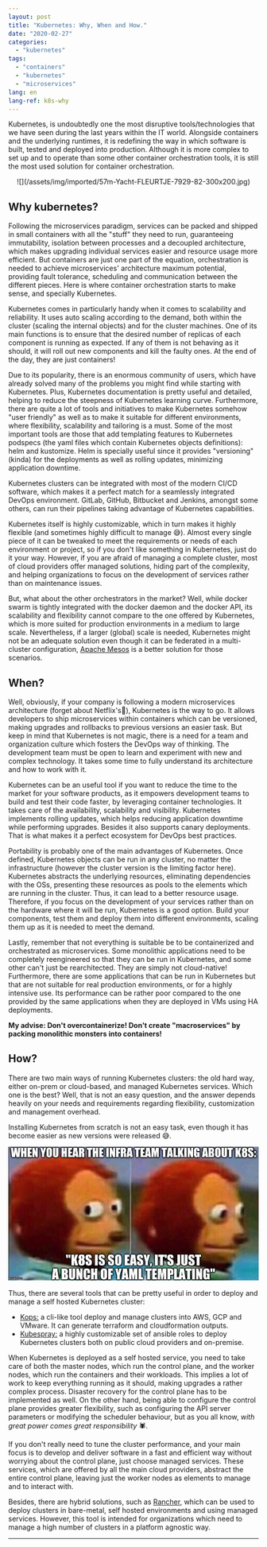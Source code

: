 ```yaml
---
layout: post
title: "Kubernetes: Why, When and How."
date: "2020-02-27"
categories: 
  - "kubernetes"
tags: 
  - "containers"
  - "kubernetes"
  - "microservices"
lang: en
lang-ref: k8s-why
---
```


Kubernetes, is undoubtedly one the most disruptive tools/technologies that we have seen during the last years within the IT world. Alongside containers and the underlying runtimes, it is redefining the way in which software is built, tested and deployed into production. Although it is more complex to set up and to operate than some other container orchestration tools, it is still the most used solution for container orchestration.

<p align="center">
![](/assets/img/imported/57m-Yacht-FLEURTJE-7929-82-300x200.jpg)
</p>

## Why kubernetes?

Following the microservices paradigm, services can be packed and shipped in small containers with all the "stuff" they need to run, guaranteeing immutability, isolation between processes and a decoupled architecture, which makes upgrading individual services easier and resource usage more efficient. But containers are just one part of the equation, orchestration is needed to achieve microservices' architecture maximum potential, providing fault tolerance, scheduling and communication between the different pieces. Here is where container orchestration starts to make sense, and specially Kubernetes.

Kubernetes comes in particularly handy when it comes to scalability and reliability. It uses auto scaling according to the demand, both within the cluster (scaling the internal objects) and for the cluster machines. One of its main functions is to ensure that the desired number of replicas of each component is running as expected. If any of them is not behaving as it should, it will roll out new components and kill the faulty ones. At the end of the day, they are just containers!

Due to its popularity, there is an enormous community of users, which have already solved many of the problems you might find while starting with Kubernetes. Plus, Kubernetes documentation is pretty useful and detailed, helping to reduce the steepness of Kubernetes learning curve. Furthermore, there are quite a lot of tools and initiatives to make Kubernetes somehow "user friendly" as well as to make it suitable for different environments, where flexibility, scalability and tailoring is a must. Some of the most important tools are those that add templating features to Kubernetes podspecs (the yaml files which contain Kubernetes objects definitions): helm and kustomize. Helm is specially useful since it provides "versioning" (kinda) for the deployments as well as rolling updates, minimizing application downtime.

Kubernetes clusters can be integrated with most of the modern CI/CD software, which makes it a perfect match for a seamlessly integrated DevOps environment. GitLab, GitHub, Bitbucket and Jenkins, amongst some others, can run their pipelines taking advantage of Kubernetes capabilities.

Kubernetes itself is highly customizable, which in turn makes it highly flexible (and sometimes highly difficult to manage 😅). Almost every single piece of it can be tweaked to meet the requirements or needs of each environment or project, so if you don't like something in Kubernetes, just do it your way. However, if you are afraid of managing a complete cluster, most of cloud providers offer managed solutions, hiding part of the complexity, and helping organizations to focus on the development of services rather than on maintenance issues.

But, what about the other orchestrators in the market? Well, while docker swarm is tightly integrated with the docker daemon and the docker API, its scalability and flexibility cannot compare to the one offered by Kubernetes, which is more suited for production environments in a medium to large scale. Nevertheless, if a larger (global) scale is needed, Kubernetes might not be an adequate solution even though it can be federated in a multi-cluster configuration, [Apache Mesos](http://mesos.apache.org/) is a better solution for those scenarios.

## When?

Well, obviously, if your company is following a modern microservices architecture (forget about Netflix's🤣), Kubernetes is the way to go. It allows developers to ship microservices within containers which can be versioned, making upgrades and rollbacks to previous versions an easier task. But keep in mind that Kubernetes is not magic, there is a need for a team and organization culture which fosters the DevOps way of thinking. The development team must be open to learn and experiment with new and complex technology. It takes some time to fully understand its architecture and how to work with it.

Kubernetes can be an useful tool if you want to reduce the time to the market for your software products, as it empowers development teams to build and test their code faster, by leveraging container technologies. It takes care of the availability, scalability and visibility. Kubernetes implements rolling updates, which helps reducing application downtime while performing upgrades. Besides it also supports canary deployments. That is what makes it a perfect ecosystem for DevOps best practices.

Portability is probably one of the main advantages of Kubernetes. Once defined, Kubernetes objects can be run in any cluster, no matter the infrastructure (however the cluster version is the limiting factor here). Kubernetes abstracts the underlying resources, eliminating dependencies with the OSs, presenting these resources as pools to the elements which are running in the cluster. Thus, it can lead to a better resource usage. Therefore, if you focus on the development of your services rather than on the hardware where it will be run, Kubernetes is a good option. Build your components, test them and deploy them into different environments, scaling them up as it is needed to meet the demand.

Lastly, remember that not everything is suitable be to be containerized and orchestrated as microservices. Some monolithic applications need to be completely reengineered so that they can be run in Kubernetes, and some other can't just be rearchitected. They are simply not cloud-native! Furthermore, there are some applications that can be run in Kubernetes but that are not suitable for real production environments, or for a highly intensive use. Its performance can be rather poor compared to the one provided by the same applications when they are deployed in VMs using HA deployments.

**My advise: Don't overcontainerize! Don't create "macroservices" by packing monolithic monsters into containers!**

## How?

There are two main ways of running Kubernetes clusters: the old hard way, either on-prem or cloud-based, and managed Kubernetes services. Which one is the best? Well, that is not an easy question, and the answer depends heavily on your needs and requirements regarding flexibility, customization and management overhead.

Installing Kubernetes from scratch is not an easy task, even though it has become easier as new versions were released 😅.

![](/assets/img/imported/EQZaQh1XUAEdDBP.jpeg)

Thus, there are several tools that can be pretty useful in order to deploy and manage a self hosted Kubernetes cluster:

- [Kops:](https://github.com/kubernetes/kops) a cli-like tool deploy and manage clusters into AWS, GCP and VMware. It can generate terraform and cloudformation outputs.
- [Kubespray:](https://github.com/kubernetes-sigs/kubespray) a highly customizable set of ansible roles to deploy Kubernetes clusters both on public cloud providers and on-premise.

When Kubernetes is deployed as a self hosted service, you need to take care of both the master nodes, which run the control plane, and the worker nodes, which run the containers and their workloads. This implies a lot of work to keep everything running as it should, making upgrades a rather complex process. Disaster recovery for the control plane has to be implemented as well. On the other hand, being able to configure the control plane provides greater flexibility, such as configuring the API server parameters or modifying the scheduler behaviour, but as you all know, _with great power comes great responsibility_ 🕷️.

If you don't really need to tune the cluster performance, and your main focus is to develop and deliver software in a fast and efficient way without worrying about the control plane, just choose managed services. These services, which are offered by all the main cloud providers, abstract the entire control plane, leaving just the worker nodes as elements to manage and to interact with.

Besides, there are hybrid solutions, such as [Rancher](https://rancher.com/products/rancher/), which can be used to deploy clusters in bare-metal, self hosted environments and using managed services. However, this tool is intended for organizations which need to manage a high number of clusters in a platform agnostic way.

* * *
